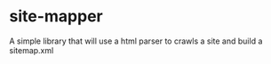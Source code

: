 # site-mapper
A simple library that will use a html parser to crawls a site and build a sitemap.xml
